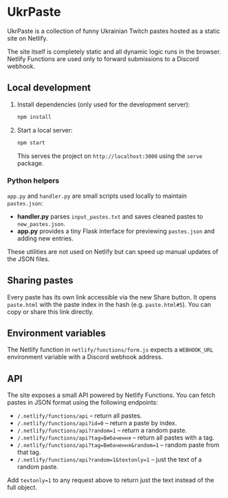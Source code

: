 # UkrPaste

UkrPaste is a collection of funny Ukrainian Twitch pastes hosted as a static site on Netlify.

The site itself is completely static and all dynamic logic runs in the browser. Netlify Functions are used only to forward submissions to a Discord webhook.

## Local development

1. Install dependencies (only used for the development server):
   ```bash
   npm install
   ```
2. Start a local server:
   ```bash
   npm start
   ```
   This serves the project on `http://localhost:3000` using the `serve` package.

### Python helpers

`app.py` and `handler.py` are small scripts used locally to maintain `pastes.json`:

- **handler.py** parses `input_pastes.txt` and saves cleaned pastes to `new_pastes.json`.
- **app.py** provides a tiny Flask interface for previewing `pastes.json` and adding new entries.

These utilities are not used on Netlify but can speed up manual updates of the JSON files.

## Sharing pastes

Every paste has its own link accessible via the new Share button. It opens `paste.html` with the paste index in the hash (e.g. `paste.html#5`). You can copy or share this link directly.

## Environment variables

The Netlify function in `netlify/functions/form.js` expects a `WEBHOOK_URL` environment variable with a Discord webhook address.

## API

The site exposes a small API powered by Netlify Functions. You can fetch pastes in JSON format using the following endpoints:

- `/.netlify/functions/api` – return all pastes.
- `/.netlify/functions/api?id=0` – return a paste by index.
- `/.netlify/functions/api?random=1` – return a random paste.
- `/.netlify/functions/api?tag=Вибачення` – return all pastes with a tag.
- `/.netlify/functions/api?tag=Вибачення&random=1` – random paste from that tag.
- `/.netlify/functions/api?random=1&textonly=1` – just the text of a random paste.

Add `textonly=1` to any request above to return just the text instead of the full object.

